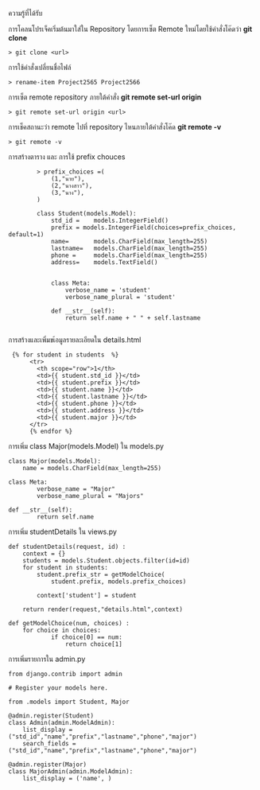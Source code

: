ความรู้ที่ได้รับ

การโคลนโปรเจ็คเริ่มต้นมาใส่ใน Repository โดยการเซ็ต Remote ใหม่โดยใช้คำสั่งโค๊ดว่า **git clone** 
```shell
> git clone <url>
```
การใช้คำสั่งเปลี่ยนชื่อไฟล์
```shell
> rename-item Project2565 Project2566
```
การเซ็ต remote repository ภายใต้คำสั่ง **git remote set-url origin**
```shell
> git remote set-url origin <url>
```
การเช็คสถานะว่า remote ไปที่ repository ไหนภายใต้คำสั่งโค๊ด **git remote -v**
```shell
> git remote -v
```
การสร้างตาราง และ การใช้ prefix chouces
```shell
        > prefix_choices =(
            (1,"นาย"),
            (2,"นางสาว"),
            (3,"นาง"),
        )
        
        class Student(models.Model):
            std_id =    models.IntegerField()
            prefix = models.IntegerField(choices=prefix_choices,    default=1)
            name=       models.CharField(max_length=255)
            lastname=   models.CharField(max_length=255)
            phone =     models.CharField(max_length=255)
            address=    models.TextField()
            
        
            class Meta:
                verbose_name = 'student'
                verbose_name_plural = 'student'
        
            def __str__(self):
                return self.name + " " + self.lastname
        
```
การสร้างและเพิ่มขเ้อมูลรายละเอียดใน details.html
```shell      
 {% for student in students  %}
      <tr>
        <th scope="row">1</th>
        <td>{{ student.std_id }}</td>
        <td>{{ student.prefix }}</td>
        <td>{{ student.name }}</td>
        <td>{{ student.lastname }}</td>
        <td>{{ student.phone }}</td>
        <td>{{ student.address }}</td>
        <td>{{ student.major }}</td>       
      </tr>
      {% endfor %}
```
      
การเพิ่ม class Major(models.Model) ใน models.py
```shell 
class Major(models.Model):
    name = models.CharField(max_length=255)

class Meta:
        verbose_name = "Major"
        verbose_name_plural = "Majors"

def __str__(self):
        return self.name
```
การเพิ่ม  studentDetails ใน views.py
```shell 
def studentDetails(request, id) :
    context = {}
    students = models.Student.objects.filter(id=id)
    for student in students:
        student.prefix_str = getModelChoice(
            student.prefix, models.prefix_choices)
        
        context['student'] = student
        
    return render(request,"details.html",context)

def getModelChoice(num, choices) :
    for choice in choices:
            if choice[0] == num:
                return choice[1]
```            
การเพิ่มรายการใน admin.py
```shell 
from django.contrib import admin

# Register your models here.

from .models import Student, Major

@admin.register(Student)
class Admin(admin.ModelAdmin):
    list_display = ("std_id","name","prefix","lastname","phone","major")
    search_fields = ("std_id","name","prefix","lastname","phone","major")
    
@admin.register(Major)
class MajorAdmin(admin.ModelAdmin):
    list_display = ('name', )
```
